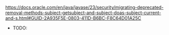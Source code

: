 https://docs.oracle.com/en/java/javase/23/security/migrating-deprecated-removal-methods-subject-getsubject-and-subject-doas-subject-current-and-s.html#GUID-2A935F5E-0803-411D-B6BC-F8C64D01A25C

* TODO: